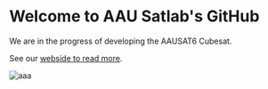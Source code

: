 # Welcome to AAU Satlab's GitHub

We are in the progress of developing the AAUSAT6 Cubesat.

See our [webside to read more](https://satlab.aau.dk/).

![aaa](https://satlab.aau.dk/wp-content/uploads/2025/02/474601839_1123020659525340_4596799298912427893_n-1536x821.jpg)
